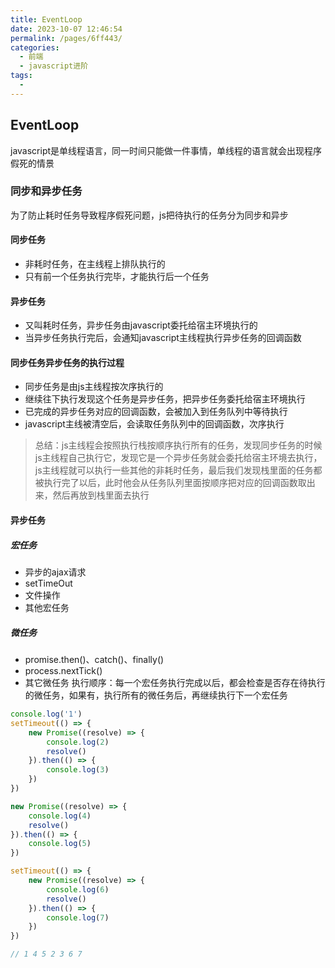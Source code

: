 ```yaml
---
title: EventLoop
date: 2023-10-07 12:46:54
permalink: /pages/6ff443/
categories: 
  - 前端
  - javascript进阶
tags: 
  - 
---
```

## EventLoop
javascript是单线程语言，同一时间只能做一件事情，单线程的语言就会出现程序假死的情景
### 同步和异步任务
为了防止耗时任务导致程序假死问题，js把待执行的任务分为同步和异步
#### 同步任务
* 非耗时任务，在主线程上排队执行的
* 只有前一个任务执行完毕，才能执行后一个任务
#### 异步任务
* 又叫耗时任务，异步任务由javascript委托给宿主环境执行的
* 当异步任务执行完后，会通知javascript主线程执行异步任务的回调函数

#### 同步任务异步任务的执行过程
* 同步任务是由js主线程按次序执行的
* 继续往下执行发现这个任务是异步任务，把异步任务委托给宿主环境执行
* 已完成的异步任务对应的回调函数，会被加入到任务队列中等待执行
* javascript主线被清空后，会读取任务队列中的回调函数，次序执行

> 总结：js主线程会按照执行栈按顺序执行所有的任务，发现同步任务的时候js主线程自己执行它，发现它是一个异步任务就会委托给宿主环境去执行，js主线程就可以执行一些其他的非耗时任务，最后我们发现栈里面的任务都被执行完了以后，此时他会从任务队列里面按顺序把对应的回调函数取出来，然后再放到栈里面去执行

#### 异步任务
##### 宏任务
* 异步的ajax请求
* setTimeOut
* 文件操作
* 其他宏任务
##### 微任务
* promise.then()、catch()、finally()
* process.nextTick()
* 其它微任务
执行顺序：每一个宏任务执行完成以后，都会检查是否存在待执行的微任务，如果有，执行所有的微任务后，再继续执行下一个宏任务


```js
console.log('1')
setTimeout(() => {
    new Promise((resolve) => {
        console.log(2)
        resolve()
    }).then(() => {
        console.log(3)
    })
})

new Promise((resolve) => {
    console.log(4)
    resolve()
}).then(() => {
    console.log(5)
})

setTimeout(() => {
    new Promise((resolve) => {
        console.log(6)
        resolve()
    }).then(() => {
        console.log(7)
    })
})

// 1 4 5 2 3 6 7
```
